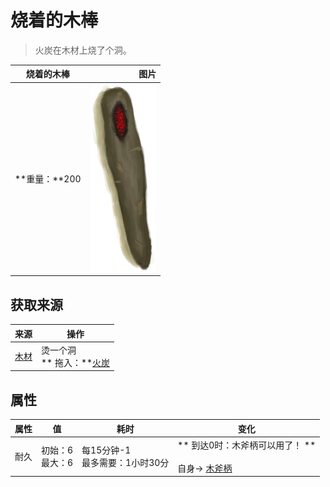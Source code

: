 # 烧着的木棒  
> 火炭在木材上烧了个洞。  
  
  烧着的木棒  |   图片   
 ----  |  ----:   
 **重量：**200  |  <img decoding="async" src="Sprite/BurningWood.png" href="a.md" style="max-width:300px;max-height:300px;">   
  
## 获取来源  
来源  |  操作  
----  |  ----  
[木材](Wood.md)  |  烫一个洞<br>** 拖入：**[火炭](Embers.md)  
## 属性   
属性  |  值  |  耗时  |  变化  
----  |  ----  |  ----  |  ----  
耐久  |  初始：6<br>最大：6  |  每15分钟-1<br>最多需要：1小时30分  |  ** 到达0时：木斧柄可以用了！ **<br><br>自身→ [木斧柄](HandleWood.md)  


<script>document.title="烧着的木棒 - 卡牌生存百科 Card Survival Wiki";</script>